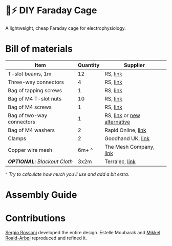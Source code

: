 # 🔬⚡️ DIY Faraday Cage
A lightweight, cheap Faraday cage for electrophysiology.

# Bill of materials
| Item                      | Quantity | Supplier |
|---------------------------|----------|----------|
| T-slot beams, 1m          | 12       | RS, [link](https://uk.rs-online.com/web/p/tubing-and-profile-struts/7613280) |
| Three-way connectors      | 4        | RS, [link](https://uk.rs-online.com/web/p/connecting-components/7675575) |
| Bag of tapping screws     | 1        | RS, [link](https://uk.rs-online.com/web/p/connecting-components/4667304) |
| Bag of M4 T-slot nuts     | 10       | RS, [link](https://uk.rs-online.com/web/p/connecting-components/7675525) |
| Bag of M4 screws          | 1        | RS, [link](https://uk.rs-online.com/web/p/machine-screws/0560697) |
| Bag of two-way connectors | 1        | RS, [link](https://uk.rs-online.com/web/p/connecting-components/1809137) or [new alternative](https://uk.rs-online.com/web/p/connecting-components/2007305/)|
| Bag of M4 washers         | 2        | Rapid Online, [link](https://www.rapidonline.com/Catalogue/Search?Query=Toolcraft%20194725%20Steel%20Washers%20%20Form%20A%20DIN%209021%20M4%20Pack%20Of%20100) |
| Clamps                    | 2        | Goodhand UK, [link](https://www.goodhanduk.co.uk/Catalogue/Standard-Parts/Clamping-Levers-Tension-Levers-Cam-Levers/Cam-Levers/K0647-Adjustable-Cam-Levers-In-Stainless-Steel-Sizes-M3-M10/K0647-Adjustable-Cam-Levers-In-Stainless-Steel-M4-Threads/Adjustable-Cam-Lever-In-Stainless-Steel-Size-9-M4X15-K06479512004X15) |
| Copper wire mesh          | 6m+ ^     | The Mesh Company, [link](https://themeshcompany.com/product/pure-copper-99-9-woven-wire-mesh-0-263mm-hole-0-16mm-wire-60-lpi/?attribute_pa_sheet-size=5m-x-1000mm) |
| ***OPTIONAL**: Blackout Cloth* | 3x2m | Terralec, [link](https://www.terralec.co.uk/stage__theatre_curtains/theatre_stage_blackout_cloth__3_metre_width/32773_p.html) |

^ *Try to calculate how much you'll use and add a bit extra.*
# Assembly Guide


# Contributions
[Sergio Rossoni](https://orcid.org/0000-0003-0709-9173) developed the entire design. 
Estelle Moubarak and [Mikkel Roald-Arbøl](https://orcid.org/0000-0002-9998-0058) reproduced and refined it.
